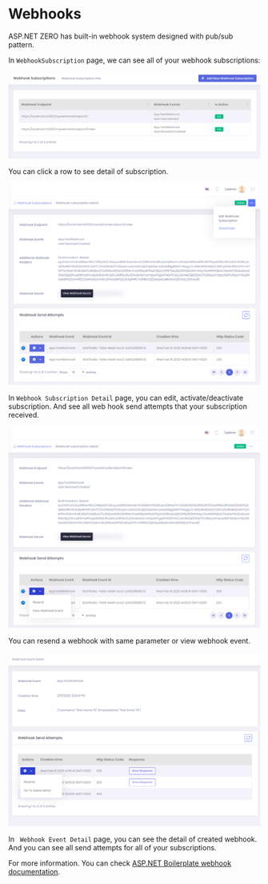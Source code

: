# Webhooks

ASP.NET ZERO has built-in webhook system designed with pub/sub pattern. 



In `WebhookSubscription` page, we can see all of your webhook subscriptions:

<img src="images/feature-webhooks-1.png" alt="Audit logs" class="img-thumbnail" />

You can click a row to see detail of subscription.

<img src="images/feature-webhooks-2.png" alt="Audit logs" class="img-thumbnail" />

In `Webhook Subscription Detail` page, you can edit, activate/deactivate subscription. And see all web hook send attempts that your subscription received. 

<img src="images/feature-webhooks-3.png" alt="Audit logs" class="img-thumbnail" />

You can resend a webhook with same parameter or view webhook event.

<img src="images/feature-webhooks-4.png" alt="Audit logs" class="img-thumbnail" />

In ` Webhook Event Detail` page, you can see the detail of created webhook. And you can see all send attempts for all of your subscriptions.

For more information. You can check [ASP.NET Boilerplate webhook documentation](https://aspnetboilerplate.com/Pages/Documents/Webhook-System).